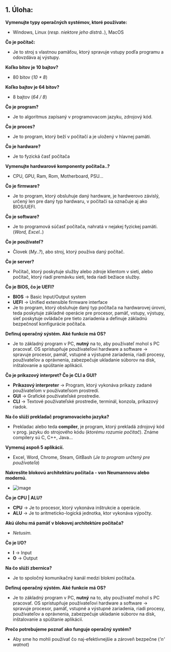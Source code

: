 ## 1. Úloha:


**Vymenujte typy operačných systémov, ktoré používate:**</br>
- Windows, Linux (*resp. niektore jeho distrá..*), MacOS

**Čo je počítač:**</br>
- Je to stroj s vlastnou pamäťou, ktorý spravuje vstupy podľa programu a odovzdáva aj výstupy.

**Koľko bitov je 10 bajtov?**
- 80 bitov (*10 \* 8*)

**Koľko bajtov je 64 bitov?**
- 8 bajtov (*64 / 8*)

**Čo je program?**
- Je to algoritmus zapísaný v programovacom jazyku, zdrojový kód.

**Čo je proces?**
- Je to program, ktorý beží v počítačí a je uložený v hlavnej pamäti.

**Čo je hardware?**
- Je to fyzická časť počítača

**Vymenujte hardwarové komponenty počítača..?**
- CPU, GPU, Ram, Rom, Motherboard, PSU...

**Čo je firmware?**
- Je to program, ktorý obsluhuje daný hardware, je hardwerovo závislý, určený len pre daný typ hardwaru, v počítači sa označuje aj ako BIOS/UEFI.

**Čo je software?**
- Je to programová súčasť počítača, nahratá v nejakej fyzickej pamäti. (*Word, Excel..*)

**Čo je používateľ?**
- Človek (*My..?*), abo stroj, ktorý používa daný počítač.

**Čo je server?**
- Počítač, ktorý poskytuje služby alebo zdroje klientom v sieti, alebo počítač, ktorý riadí premávku sieti, teda riadi bežiace služby.

**Čo je BIOS, čo je UEFI?**
- **BIOS** -> Basic Input/Output system
- **UEFI** -> Unified extensible firmware interface
- Je to program, ktorý obsluhuje daný typ počítača na hardwarovej úrovni, teda poskytuje základné operácie pre procesor, pamäť, vstupy, výstupy, sieť poskytuje ovládače pre tieto zariadenia a definuje základnú bezpečnosť konfigurácie počítača.

**Definuj operačný sýstém. Aké funkcie má OS?**
- Je to základný program v PC, **nutný** na to, aby používateľ mohol s PC pracovať. OS sprístupňuje používateľovi hardware a software -> spravuje procesor, pamäť, vstupné a výstupné zariadenia, riadi procesy, používateľov a oprávnenia, zabezpečuje ukladanie súborov na disk, inštalovanie a spúštanie aplikácií.

**Čo je príkazový interpret? Čo je CLI a GUI?**
- **Príkazový interpreter** -> Program, ktorý vykonáva príkazy zadané používateľom v používateľsom prostredí.
- **GUI** -> Grafické používateľské prostredie.
- **CLI** -> Textové používateľské prostredie, terminál, konzola, príkazový riadok.

**Na čo slúži prekladač programovacieho jazyka?**
- Prekladac alebo teda **compiler**, je program, ktorý prekladá zdrojový kód v prog. jazyku do strojového kódu (*ktorému rozumie počítač*). Známe compilery sú C, C++, Java...

**Vymenuj aspoň 5 aplikácií.**
- Excel, Word, Chrome, Steam, GitBash (*Je to program určtený pre používateľa*)

**Nakreslite blokovú architektúru počítača - von Neumannovu alebo modernú.**
- ![image](https://user-images.githubusercontent.com/89749147/188817566-0ae02c0a-716e-4a74-8aa4-51df7cbb1025.png)

**Čo je CPU | ALU?**
- **CPU** -> Je to procesor, ktorý vykonáva inštrukcie a operácie.
- **ALU** -> Je to aritmeticko-logická jednotka, ktor vykonáva výpočty.

**Akú úlohu má pamäť v blokovej architektúre počítača?**
- *Netusim.*

**Čo je I/O?**
- **I** -> Input 
- **O** -> Output

**Na čo slúži zbernica?**
- Je to spoločný komunikačný kanál medzi blokmi počítača.

**Definuj operačný sýstém. Aké funkcie má OS?**
- Je to základný program v PC, **nutný** na to, aby používateľ mohol s PC pracovať. OS sprístupňuje používateľovi hardware a software -> spravuje procesor, pamäť, vstupné a výstupné zariadenia, riadi procesy, používateľov a oprávnenia, zabezpečuje ukladanie súborov na disk, inštalovanie a spúštanie aplikácií.

**Prečo potrebujeme poznať ako funguje operačný systém?**
- Aby sme ho mohli používať čo naj-efektívnejšie a zároveň bezpečne (*'n' watnot*)

